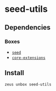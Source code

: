
seed-utils 
====================




## Dependencies
### Boxes
* [`seed`](seed.md)
* [`core-extensions`](core-extensions.md)




## Install
```bash
zeus unbox seed-utils
```





